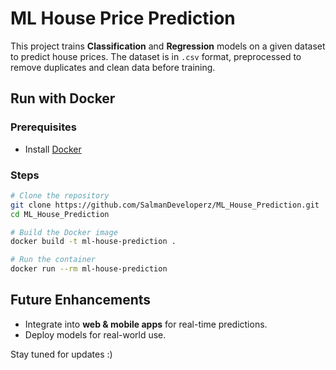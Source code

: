 # ML House Price Prediction

This project trains **Classification** and **Regression** models on a given dataset to predict house prices. The dataset is in `.csv` format, preprocessed to remove duplicates and clean data before training.

## Run with Docker

### Prerequisites
- Install [Docker](https://docs.docker.com/get-docker/)

### Steps
```sh
# Clone the repository
git clone https://github.com/SalmanDeveloperz/ML_House_Prediction.git
cd ML_House_Prediction

# Build the Docker image
docker build -t ml-house-prediction .

# Run the container
docker run --rm ml-house-prediction
```

## Future Enhancements
- Integrate into **web & mobile apps** for real-time predictions.
- Deploy models for real-world use.

Stay tuned for updates :)

